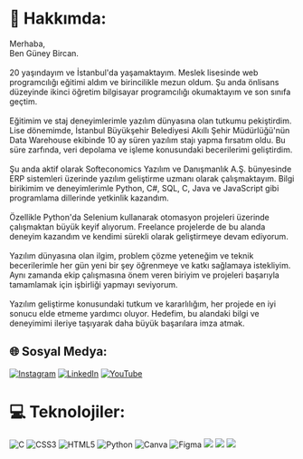 # 💫 Hakkımda:
Merhaba, <br>Ben Güney Bircan.<br><br>20 yaşındayım ve İstanbul'da yaşamaktayım. Meslek lisesinde web programcılığı eğitimi aldım ve birincilikle mezun oldum. Şu anda önlisans düzeyinde ikinci öğretim bilgisayar programcılığı okumaktayım ve son sınıfa geçtim.<br><br>Eğitimim ve staj deneyimlerimle yazılım dünyasına olan tutkumu pekiştirdim. Lise dönemimde, İstanbul Büyükşehir Belediyesi Akıllı Şehir Müdürlüğü'nün Data Warehouse ekibinde 10 ay süren yazılım stajı yapma fırsatım oldu. Bu süre zarfında, veri depolama ve işleme konusundaki becerilerimi geliştirdim.<br><br>Şu anda aktif olarak Softeconomics Yazılım ve Danışmanlık A.Ş. bünyesinde ERP sistemleri üzerinde yazılım geliştirme uzmanı olarak çalışmaktayım. Bilgi birikimim ve deneyimlerimle Python, C#, SQL, C, Java ve JavaScript gibi programlama dillerinde yetkinlik kazandım.<br><br>Özellikle Python'da Selenium kullanarak otomasyon projeleri üzerinde çalışmaktan büyük keyif alıyorum. Freelance projelerde de bu alanda deneyim kazandım ve kendimi sürekli olarak geliştirmeye devam ediyorum.<br><br>Yazılım dünyasına olan ilgim, problem çözme yeteneğim ve teknik becerilerimle her gün yeni bir şey öğrenmeye ve katkı sağlamaya istekliyim. Aynı zamanda ekip çalışmasına önem veren biriyim ve projeleri başarıyla tamamlamak için işbirliği yapmayı seviyorum.<br><br>Yazılım geliştirme konusundaki tutkum ve kararlılığım, her projede en iyi sonucu elde etmeme yardımcı oluyor. Hedefim, bu alandaki bilgi ve deneyimimi ileriye taşıyarak daha büyük başarılara imza atmak.<br>

## 🌐 Sosyal Medya:
[![Instagram](https://img.shields.io/badge/Instagram-%23E4405F.svg?logo=Instagram&logoColor=white)](https://instagram.com/guneyybircann) [![LinkedIn](https://img.shields.io/badge/LinkedIn-%230077B5.svg?logo=linkedin&logoColor=white)](https://linkedin.com/in/guney-bircan) [![YouTube](https://img.shields.io/badge/YouTube-%23FF0000.svg?logo=YouTube&logoColor=white)](https://youtube.com/@guneybircan) 

# 💻 Teknolojiler:
![C](https://img.shields.io/badge/c-%2300599C.svg?style=for-the-badge&logo=c&logoColor=white) ![CSS3](https://img.shields.io/badge/css3-%231572B6.svg?style=for-the-badge&logo=css3&logoColor=white) ![HTML5](https://img.shields.io/badge/html5-%23E34F26.svg?style=for-the-badge&logo=html5&logoColor=white) ![Python](https://img.shields.io/badge/python-3670A0?style=for-the-badge&logo=python&logoColor=ffdd54) ![Canva](https://img.shields.io/badge/Canva-%2300C4CC.svg?style=for-the-badge&logo=Canva&logoColor=white) 	![Figma](https://img.shields.io/badge/figma-%23F24E1E.svg?style=for-the-badge&logo=figma&logoColor=white)
![](https://img.shields.io/badge/C%23-239120?style=for-the-badge&logo=c-sharp&logoColor=white) ![](https://img.shields.io/badge/.NET-5C2D91?style=for-the-badge&logo=.net&logoColor=white)
![](https://img.shields.io/badge/JavaScript-323330?style=for-the-badge&logo=javascript&logoColor=F7DF1E) 

